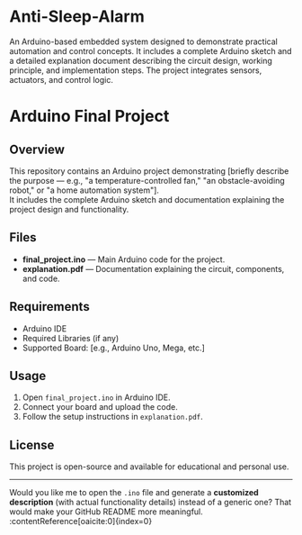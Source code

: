 # Anti-Sleep-Alarm
An Arduino-based embedded system designed to demonstrate practical automation and control concepts. It includes a complete Arduino sketch  and a detailed explanation document describing the circuit design, working principle, and implementation steps. The project integrates sensors, actuators, and control logic.
# Arduino Final Project

## Overview
This repository contains an Arduino project demonstrating [briefly describe the purpose — e.g., "a temperature-controlled fan," "an obstacle-avoiding robot," or "a home automation system"].  
It includes the complete Arduino sketch and documentation explaining the project design and functionality.

## Files
- **final_project.ino** — Main Arduino code for the project.
- **explanation.pdf** — Documentation explaining the circuit, components, and code.

## Requirements
- Arduino IDE
- Required Libraries (if any)
- Supported Board: [e.g., Arduino Uno, Mega, etc.]

## Usage
1. Open `final_project.ino` in Arduino IDE.
2. Connect your board and upload the code.
3. Follow the setup instructions in `explanation.pdf`.

## License
This project is open-source and available for educational and personal use.

---

Would you like me to open the `.ino` file and generate a **customized description** (with actual functionality details) instead of a generic one? That would make your GitHub README more meaningful. ​:contentReference[oaicite:0]{index=0}​
